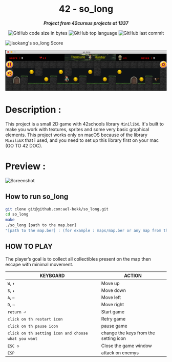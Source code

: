 <h1 align="center">
	42 - so_long
</h1>

<p align="center">
	<b><i>Project from 42cursus projects at 1337</i></b><br>
</p>

<p align="center">
	<img alt="GitHub code size in bytes" src="https://img.shields.io/github/languages/code-size/ael-bekk/so_long?color=blueviolet" />
	<img alt="GitHub top language" src="https://img.shields.io/github/languages/top/ael-bekk/so_long?color=blue" />
	<img alt="GitHub last commit" src="https://img.shields.io/github/last-commit/ael-bekk/so_long?color=brightgreen" />
</p>

![jisokang's so_long Score](https://badge42.herokuapp.com/api/project/ael-bekk/so_long)

![Screenshot](src/Screen1.png)


# Description :
This project is a small 2D game with 42schools library `MinilibX`. 
It's built to make you work with textures, sprites and some very basic graphical elements.
This project works only on macOS because of the library `MinilibX` that i used,
and you need to set up this library first on your mac (GO TO 42 DOC).

# Preview :
![Screenshot](https://github.com/ael-bekk/so_long/blob/main/src/152566250-63f9174b-badd-4a5c-9a8f-dfe35bdaa29f.gif)



## How to run so_long

```bash
git clone git@github.com:ael-bekk/so_long.git
cd so_long
make
./so_long [path to the map.ber]
"[path to the map.ber] : (for example : maps/map.ber or any map from the maps dir or you can just create your own map)"
```

## HOW TO PLAY
The player’s goal is to collect all collectibles present on the map then escape with minimal movement.

|KEYBOARD|ACTION|
|---|---|
|`W`, `↑`|Move up|
|`S`, `↓`|Move down|
|`A`, `←`|Move left|
|`D`, `→`|Move right|
|`return ⏎`| Start game|
|`click on th restart icon`|Retry game|
|`click on th pause icon`|pause game|
|`click on th setting icon and choose what you want`|change the keys from the setting icon|
|`ESC ⎋`|Close the game window|
|`ESP `|attack on enemys|
